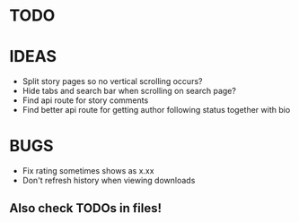 # TODO

# IDEAS

 - Split story pages so no vertical scrolling occurs?
 - Hide tabs and search bar when scrolling on search page?
 - Find api route for story comments
 - Find better api route for getting author following status together with bio

# BUGS

 - Fix rating sometimes shows as x.xx
 - Don't refresh history when viewing downloads

## Also check TODOs in files!
